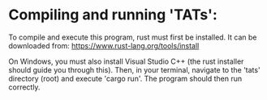 
# Compiling and running 'TATs':

To compile and execute this program, rust must first be installed. It can be downloaded from:
    https://www.rust-lang.org/tools/install

On Windows, you must also install Visual Studio C++ (the rust installer should guide you through this).
Then, in your terminal, navigate to the 'tats' directory (root) and execute 'cargo run'.
The program should then run correctly.